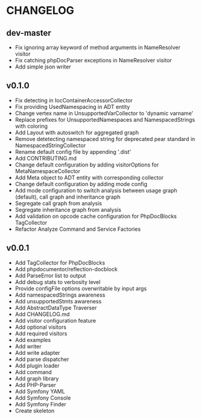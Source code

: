 # CHANGELOG

## dev-master

- Fix ignoring array keyword of method arguments in NameResolver visitor
- Fix catching phpDocParser exceptions in NameResolver visitor
- Add simple json writer

## v0.1.0

- Fix detecting in IocContainerAccessorCollector
- Fix providing UsedNamespacing in ADT entity
- Change vertex name in UnsupportedVarCollector to 'dynamic varname'
- Replace prefixes for UnsupportedNamespaces and NamespacedStrings with coloring
- Add Layout with autoswitch for aggregated graph
- Remove detetecting namespaced string for deprecated pear standard in NamespacedStringCollector
- Rename default config file by appending '.dist'
- Add CONTRIBUTING.md
- Change default configuration by adding visitorOptions for MetaNamespaceCollector
- Add Meta object to ADT entity with corresponding collector
- Change default configuration by adding mode config
- Add mode configuration to switch analysis between usage graph (default), call graph and inheritance graph
- Segregate call graph from analysis
- Segregate inheritance graph from analysis
- Add validation on opcode cache configuration for PhpDocBlocks TagCollector
- Refactor Analyze Command and Service Factories

## v0.0.1

- Add TagCollector for PhpDocBlocks
- Add phpdocumentor/reflection-docblock
- Add ParseError list to output
- Add debug stats to verbosity level
- Provide configFile options overwritable by input args
- Add namespacedStrings awareness
- Add unsupportedStmts awareness
- Add AbstractDataType Traverser
- Add CHANGELOG.md
- Add visitor configuration feature
- Add optional visitors
- Add required visitors
- Add examples
- Add writer
- Add write adapter
- Add parse dispatcher
- Add plugin loader
- Add command
- Add graph library
- Add PHP-Parser
- Add Symfony YAML
- Add Symfony Console
- Add Symfony Finder
- Create skeleton
